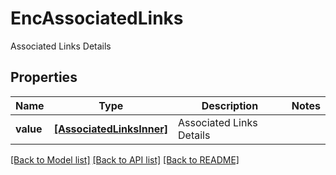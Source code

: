 # EncAssociatedLinks

Associated Links Details

## Properties
Name | Type | Description | Notes
------------ | ------------- | ------------- | -------------
**value** | [**[AssociatedLinksInner]**](AssociatedLinksInner.md) | Associated Links Details | 

[[Back to Model list]](../README.md#documentation-for-models) [[Back to API list]](../README.md#documentation-for-api-endpoints) [[Back to README]](../README.md)


